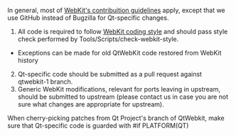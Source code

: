 In general, most of [WebKit's contribuition guidelines](https://webkit.org/contributing-code/) apply, except that we use GitHub instead of Bugzilla for Qt-specific changes.

1. All code is required to follow [WebKit coding style](https://webkit.org/code-style-guidelines) and should pass style check performed by Tools/Scripts/check-webkit-style.
  * Exceptions can be made for old QtWebKit code restored from WebKit history
2. Qt-specific code should be submitted as a pull request against qtwebkit-1 branch.
3. Generic WebKit modifications, relevant for ports leaving in upstream, should be submitted to upstream (please contact us in case you are not sure what changes are appropriate for upstream).

When cherry-picking patches from Qt Project's branch of QtWebkit, make sure that Qt-specific code is guarded with #if PLATFORM(QT)
